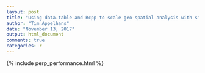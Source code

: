 ```yaml
---
layout: post
title: "Using data.table and Rcpp to scale geo-spatial analysis with sf"
author: "Tim Appelhans"
date: "November 13, 2017"
output: html_document
comments: true
categories: r
---
```


{% include perp_performance.html %}
